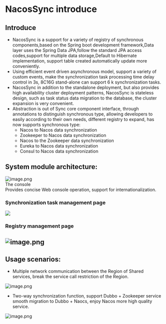 # NacosSync introduce

## Introduce
* NacosSync is a support for a variety of registry of synchronous components,based on the Spring boot development framework,Data layer uses the Spring Data JPA,follow the standard JPA access codes,support for multiple data storage,Default to Hibernate implementation, support table created automatically update more conveniently.
* Using efficient event driven asynchronous model, support a variety of custom events, make the synchronization task processing time delay control in 3s, 8C16G stand-alone can support 6 k synchronization tasks.
* NacosSync in addition to the standalone deployment, but also provides high availability cluster deployment patterns, NacosSync is stateless design, such as task status data migration to the database, the cluster expansion is very convenient.
* Abstraction is out of Sync core component interface, through annotations to distinguish synchronous type, allowing developers to easily according to their own needs, different registry to expand, has now supports synchronous type:
  * Nacos to Nacos data synchronization
  * Zookeeper to Nacos data synchronization
  * Nacos to the Zookeeper data synchronization 
  * Eureka to Nacos data synchronization
  * Consul to Nacos data synchronization
<a name="d384971e"></a>
## System module architecture:
![image.png](https://img.alicdn.com/tfs/TB12VPaJVzqK1RjSZSgXXcpAVXa-886-752.png)<br />The console<br />Provides concise Web console operation, support for internationalization.<br />
<a name="b3408d06"></a>
### Synchronization task management page
![](https://img.alicdn.com/tfs/TB1eSYyJ5LaK1RjSZFxXXamPFXa-2866-1064.png)
<a name="091bc34b"></a>
### Registry management page
<a name="53fdb015"></a>
## ![image.png](https://img.alicdn.com/tfs/TB1e_rdJ7voK1RjSZFNXXcxMVXa-2876-1124.png)
<a name="f6a633db"></a>
## Usage scenarios:
* Multiple network communication between the Region of Shared services, break the service call restriction of the Region.

![image.png](https://img.alicdn.com/tfs/TB1Mo6yJ4jaK1RjSZKzXXXVwXXa-1136-798.png)

* Two-way synchronization function, support Dubbo + Zookeeper service smooth migration to Dubbo + Naocs, enjoy Nacos more high quality service.

![image.png](https://img.alicdn.com/tfs/TB1Dza8J9zqK1RjSZPxXXc4tVXa-1728-838.png)

